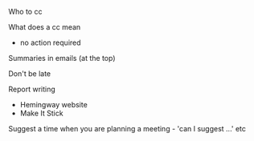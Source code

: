 Who to cc

What does a cc mean
- no action required

Summaries in emails (at the top)

Don't be late

Report writing 
- Hemingway website
- Make It Stick

Suggest a time when you are planning a meeting - 'can I suggest ...' etc
